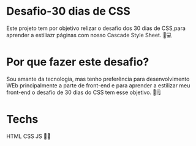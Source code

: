 # Desafio-30 dias de CSS
Este projeto tem por objetivo relizar o desafio dos 30 dias de CSS,para aprender a estiliazr páginas com nosso Cascade Style Sheet.
🚀️💻️
# Por que fazer este desafio? 
Sou amante da tecnologia, mas tenho preferência para  desenvolvimento WEb principalmente a parte de front-end e para aprender a estilizar meu front-end o desafio de 30 dias do CSS tem esse objetivo. 
📅️🗒️
# Techs
HTML
CSS 
JS 
👩‍💻️



